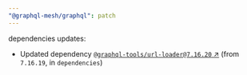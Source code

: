 ```yaml
---
"@graphql-mesh/graphql": patch
---
```

dependencies updates:
  - Updated dependency [`@graphql-tools/url-loader@7.16.20` ↗︎](https://www.npmjs.com/package/@graphql-tools/url-loader/v/7.16.20) (from `7.16.19`, in `dependencies`)
